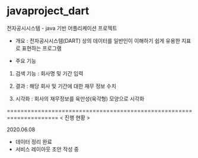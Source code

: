 # javaproject_dart
전자공시시스템 - java 기반 어플리케이션 프로젝트

- 개요
: 전자공시시스템(DART) 상의 데이터를 일반인이 이해하기 쉽게 유용한 지표로 표현하는 프로그램

- 주요 기능
1. 검색 기능 : 회사명 및 기간 입력

2. 결과 : 해당 회사 및 기간에 대한 재무 정보 수치

3. 시각화 : 회사의 재무정보를 육만성(육각형) 모양으로 시각화


=====================================================================
< 진행 현황 >

2020.06.08 
- 데이터 정리 완료
- 서비스 레이아웃 초안 작성 중
